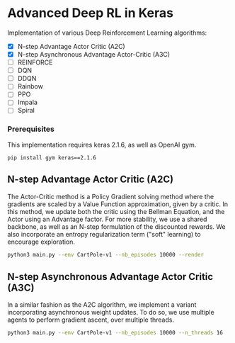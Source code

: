 # Advanced Deep RL in Keras

Implementation of various Deep Reinforcement Learning algorithms:

- [x] N-step Advantage Actor Critic (A2C)
- [x] N-step Asynchronous Advantage Actor-Critic (A3C)
- [ ] REINFORCE
- [ ] DQN
- [ ] DDQN
- [ ] Rainbow
- [ ] PPO
- [ ] Impala
- [ ] Spiral

### Prerequisites

This implementation requires keras 2.1.6, as well as OpenAI gym.
```
pip install gym keras==2.1.6
```

## N-step Advantage Actor Critic (A2C)
The Actor-Critic method is a Policy Gradient solving method where the gradients are scaled by a Value Function approximation, given by a critic. In this method, we update both the critic using the Bellman Equation, and the Actor using an Advantage factor. For more stability, we use a shared backbone, as well as an N-step formulation of the discounted rewards. We also incorporate an entropy regularization term ("soft" learning) to encourage exploration.  

```bash
python3 main.py --env CartPole-v1 --nb_episodes 10000 --render
```

## N-step Asynchronous Advantage Actor Critic (A3C)
In a similar fashion as the A2C algorithm, we implement a variant incorporating asynchronous weight updates. To do so, we use multiple agents to perform gradient ascent, over multiple threads.

```bash
python3 main.py --env CartPole-v1 --nb_episodes 10000 --n_threads 16
```
